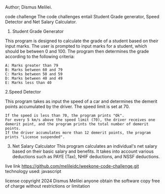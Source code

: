 Author; Dismus Melilei. 

code challenge
The code challenges entail Student Grade generator, Speed Detector and Net Salary Calculator.
1. Student Grade Generator

This program is designed to calculate the grade of a student based on their input marks. The user is prompted to input marks for a student, which should be between 0 and 100. The program then determines the grade according to the following criteria:

    A: Marks greater than 79
    B: Marks between 60 and 79
    C: Marks between 50 and 59
    D: Marks between 40 and 49
    E: Marks less than 40

2.Speed Detector

This program takes as input the speed of a car and determines the demerit points accumulated by the driver. The speed limit is set at 70.

    If the speed is less than 70, the program prints "Ok".
    For every 5 km/s above the speed limit (70), the driver receives one demerit point, and the program prints the total number of demerit points.
    If the driver accumulates more than 12 demerit points, the program prints "License suspended".

3. Net Salary Calculator
This program calculates an individual's net salary based on their basic salary and benefits. It takes into account various deductions such as PAYE (Tax), NHIF deductions, and NSSF deductions.

live link https://github.com/melileidc/weekone-code-challenge.git
technology used: javascript

 license copyright 2024 Dismus Melilei
 anyone obtain the software copy free of charge without restrictions or limitation